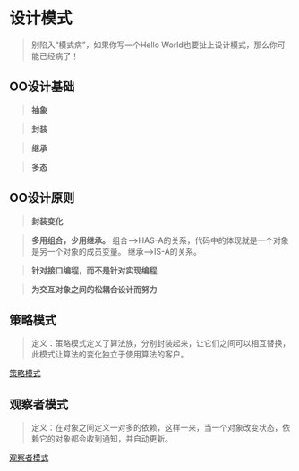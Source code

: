 # 设计模式

> 别陷入“模式病”，如果你写一个Hello World也要扯上设计模式，那么你可能已经病了！

## OO设计基础
> **抽象**

> **封装**

> **继承**

> **多态**

## OO设计原则
> **封装变化**

> **多用组合，少用继承。**   组合-->HAS-A的关系，代码中的体现就是一个对象是另一个对象的成员变量。   继承-->IS-A的关系。

> **针对接口编程，而不是针对实现编程**

> **为交互对象之间的松耦合设计而努力**

## 策略模式

> 定义：策略模式定义了算法族，分别封装起来，让它们之间可以相互替换，此模式让算法的变化独立于使用算法的客户。

[策略模式](https://lsqg.github.io/Design%20Patterns/Strategy%20Pattern/Strategy%20Pattern)

## 观察者模式

> 定义：在对象之间定义一对多的依赖，这样一来，当一个对象改变状态，依赖它的对象都会收到通知，并自动更新。

[观察者模式](https://lsqg.github.io/Design%20Patterns/Observer%20Pattern/Observer%20Pattern)
